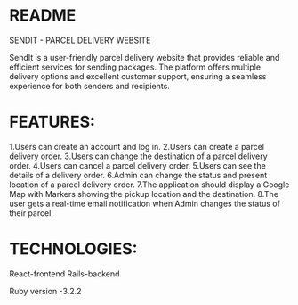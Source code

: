 # README

SENDIT - PARCEL DELIVERY WEBSITE

 SendIt is a user-friendly parcel delivery website that provides reliable and efficient services for sending  packages. The platform offers  multiple delivery options and excellent customer support, ensuring a seamless experience for both senders and recipients.


 # FEATURES:
1.Users can create an account and log in.
2.Users can create a parcel delivery order.
3.Users can change the destination of a parcel delivery order.
4.Users can cancel a parcel delivery order.
5.Users can see the details of a delivery order.
6.Admin can change the status and present location of a parcel delivery order.
7.The application should display a Google Map with Markers showing the pickup location and the destination.
8.The user gets a real-time email notification when Admin changes the status of their parcel.



# TECHNOLOGIES:
React-frontend
Rails-backend


Ruby version  -3.2.2

